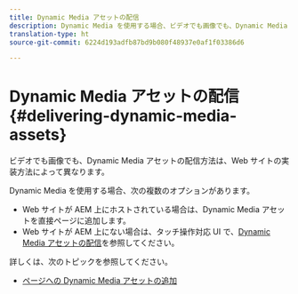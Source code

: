 ```yaml
---
title: Dynamic Media アセットの配信
description: Dynamic Media を使用する場合、ビデオでも画像でも、Dynamic Media アセットを Web サイトに配信するオプションは複数あります。
translation-type: ht
source-git-commit: 6224d193adfb87bd9b080f48937e0af1f03386d6

---
```



# Dynamic Media アセットの配信{#delivering-dynamic-media-assets}

ビデオでも画像でも、Dynamic Media アセットの配信方法は、Web サイトの実装方法によって異なります。

Dynamic Media を使用する場合、次の複数のオプションがあります。

* Web サイトが AEM 上にホストされている場合は、Dynamic Media アセットを直接ページに追加します。
* Web サイトが AEM 上にない場合は、タッチ操作対応 UI で、[Dynamic Media アセットの配信](/help/assets/dynamic-media/delivering-dynamic-media-assets.md)を参照してください。

詳しくは、次のトピックを参照してください。

* [ページへの Dynamic Media アセットの追加](/help/assets/dynamic-media/adding-dynamic-media-assets-to-pages.md)

